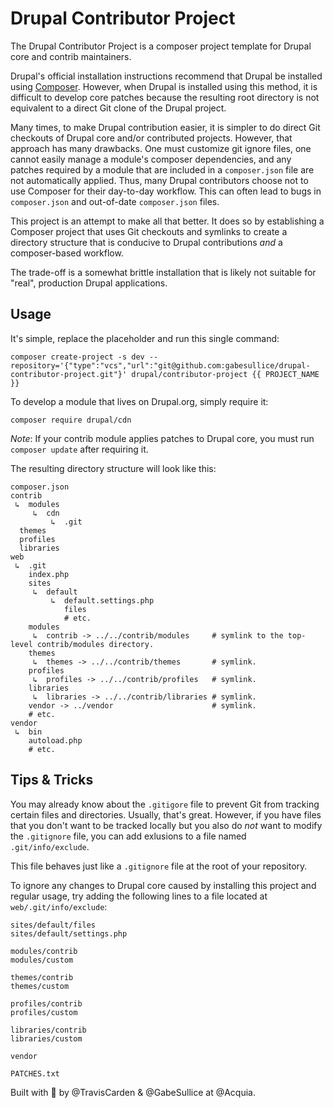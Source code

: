 Drupal Contributor Project
===

The Drupal Contributor Project is a composer project template for Drupal core
and contrib maintainers.

Drupal's official installation instructions recommend that Drupal be installed
using [Composer](getcomposer.org). However, when Drupal is installed using this
method, it is difficult to develop core patches because the resulting root
directory is not equivalent to a direct Git clone of the Drupal project.

Many times, to make Drupal contribution easier, it is simpler to do direct Git
checkouts of Drupal core and/or contributed projects. However, that approach has
many drawbacks. One must customize git ignore files, one cannot easily manage
a module's composer dependencies, and any patches required by a module that are
included in a `composer.json` file are not automatically applied. Thus, many
Drupal contributors choose not to use Composer for their day-to-day workflow.
This can often lead to bugs in `composer.json` and out-of-date `composer.json`
files.

This project is an attempt to make all that better. It does so by establishing
a Composer project that uses Git checkouts and symlinks to create a directory
structure that is conducive to Drupal contributions _and_ a composer-based
workflow.

The trade-off is a somewhat brittle installation that is likely not suitable for
"real", production Drupal applications.

## Usage

It's simple, replace the placeholder and run this single command:

```shell
composer create-project -s dev --repository='{"type":"vcs","url":"git@github.com:gabesullice/drupal-contributor-project.git"}' drupal/contributor-project {{ PROJECT_NAME }}
```

To develop a module that lives on Drupal.org, simply require it:

```shell
composer require drupal/cdn
```

_Note_: If your contrib module applies patches to Drupal core, you must run
`composer update` after requiring it.

The resulting directory structure will look like this:

```
composer.json
contrib
 ↳  modules
     ↳  cdn
         ↳  .git
  themes
  profiles
  libraries
web
 ↳  .git
    index.php
    sites
     ↳  default
         ↳  default.settings.php
            files
            # etc.
    modules
     ↳  contrib -> ../../contrib/modules     # symlink to the top-level contrib/modules directory.
    themes
     ↳  themes -> ../../contrib/themes       # symlink.
    profiles
     ↳  profiles -> ../../contrib/profiles   # symlink.
    libraries
     ↳  libraries -> ../../contrib/libraries # symlink.
    vendor -> ../vendor                      # symlink.
    # etc.
vendor
 ↳  bin
    autoload.php
    # etc.
```

## Tips & Tricks
You may already know about the `.gitigore` file to prevent Git from tracking
certain files and directories. Usually, that's great. However, if you have files
that you don't want to be tracked locally but you also do _not_ want to modify
the `.gitignore` file, you can add exlusions to a file named
`.git/info/exclude`.

This file behaves just like a `.gitignore` file at the root of your repository.

To ignore any changes to Drupal core caused by installing this project and
regular usage, try adding the following lines to a file located at
`web/.git/info/exclude`:

```
sites/default/files
sites/default/settings.php

modules/contrib
modules/custom

themes/contrib
themes/custom

profiles/contrib
profiles/custom

libraries/contrib
libraries/custom

vendor

PATCHES.txt
```

Built with 💙 by @TravisCarden & @GabeSullice at @Acquia.
